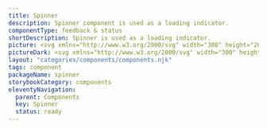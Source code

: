 ```yaml
---
title: Spinner
description: Spinner component is used as a loading indicator.
componentType: feedback & status
shortDescription: Spinner is used as a loading indicator.
picture: <svg xmlns="http://www.w3.org/2000/svg" width="300" height="200" fill="none" aria-labelledby="-component-Title -component-Desc" role="img"><title id="spinnerTitle">Illustration of the spinner component.</title><desc id="spinnerDesc">An illustrated spinner component representing spinner component card.</desc><path fill="#CCDBFF" fill-rule="evenodd" d="M150 82c-9.941 0-18 8.059-18 18s8.059 18 18 18 18-8.059 18-18-8.059-18-18-18Zm-24 18c0-13.255 10.745-24 24-24s24 10.745 24 24-10.745 24-24 24-24-10.745-24-24Z" clip-rule="evenodd"/><path fill="#36F" d="M126 99.898V100a23.926 23.926 0 0 0 16.996 22.961c1.926.609 4.45 1.008 6.656 1.039a23.931 23.931 0 0 0 17.319-7.027 3.001 3.001 0 0 0-4.243-4.243 17.943 17.943 0 0 1-12.714 5.273c-.108-.005-.216-.001-.325-.003-7.374-.125-13.668-4.761-16.331-11.203A18.376 18.376 0 0 1 132 99.974c.032-4.833 1.968-9.307 5.095-12.523l.177-.179.008-.008A17.946 17.946 0 0 1 150 82a3 3 0 1 0 0-6c-2.412 0-4.741.356-6.938 1.018a24.003 24.003 0 0 0-10.465 6.455 23.894 23.894 0 0 0-4.85 7.52A23.552 23.552 0 0 0 126 99.899Z"/></svg>
pictureDark: <svg xmlns="http://www.w3.org/2000/svg" width="300" height="200" fill="none" aria-labelledby="spinnerDarkTitle spinnerDarkDesc" role="img"><title id="spinnerDarkTitle">Illustration of the spinner component.</title><desc id="spinnerDarkDesc">An illustrated spinner component representing -component- component card.</desc><path fill="#36F" fill-opacity=".5" fill-rule="evenodd" d="M150 82c-9.941 0-18 8.059-18 18s8.059 18 18 18 18-8.059 18-18-8.059-18-18-18Zm-24 18c0-13.255 10.745-24 24-24s24 10.745 24 24-10.745 24-24 24-24-10.745-24-24Z" clip-rule="evenodd"/><path fill="#5985FF" d="M126 99.898V100a23.926 23.926 0 0 0 16.996 22.961c1.926.609 4.45 1.008 6.656 1.039a23.931 23.931 0 0 0 17.319-7.027 3.001 3.001 0 0 0-4.243-4.243 17.943 17.943 0 0 1-12.714 5.273c-.108-.005-.216-.001-.325-.003-7.374-.125-13.668-4.761-16.331-11.203A18.376 18.376 0 0 1 132 99.974c.032-4.833 1.968-9.307 5.095-12.523l.177-.179.008-.008A17.946 17.946 0 0 1 150 82a3 3 0 1 0 0-6c-2.412 0-4.741.356-6.938 1.018a24.003 24.003 0 0 0-10.465 6.455 23.894 23.894 0 0 0-4.85 7.52A23.552 23.552 0 0 0 126 99.899Z"/></svg>
layout: "categories/components/components.njk"
tags: component
packageName: spinner
storybookCategory: components
eleventyNavigation:
  parent: Components
  key: Spinner
  status: ready
---
```


